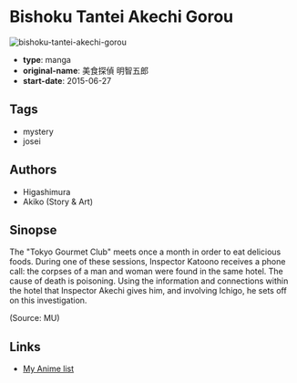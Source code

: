 # Bishoku Tantei Akechi Gorou

![bishoku-tantei-akechi-gorou](https://cdn.myanimelist.net/images/manga/3/196757.jpg)

-   **type**: manga
-   **original-name**: 美食探偵 明智五郎
-   **start-date**: 2015-06-27

## Tags

-   mystery
-   josei

## Authors

-   Higashimura
-   Akiko (Story & Art)

## Sinopse

The "Tokyo Gourmet Club" meets once a month in order to eat delicious foods. During one of these sessions, Inspector Katoono receives a phone call: the corpses of a man and woman were found in the same hotel. The cause of death is poisoning. Using the information and connections within the hotel that Inspector Akechi gives him, and involving Ichigo, he sets off on this investigation.

(Source: MU)

## Links

-   [My Anime list](https://myanimelist.net/manga/92683/Bishoku_Tantei_Akechi_Gorou)
